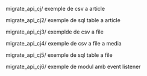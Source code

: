 
migrate_api_cj/ exemple de csv a article

migrate_api_cj2/ exemple de sql table a article

migrate_api_cj3/ exemplde de csv a file

migrate_api_cj4/ exemple de csv a file a media

migrate_api_cj5/ exemple de sql table a file

migrate_api_cj6/ exemple de modul amb event listener
